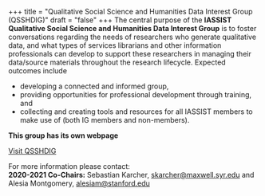+++
title = "Qualitative Social Science and Humanities Data Interest Group (QSSHDIG)"
draft = "false"
+++
The central purpose of the **IASSIST Qualitative Social Science and Humanities Data Interest Group** is to foster conversations regarding the needs of researchers who generate qualitative data, and what types of services librarians and other information professionals can develop to support these researchers in managing their data/source materials throughout the research lifecycle. Expected outcomes include

- developing a connected and informed group,
- providing opportunities for professional development through training, and
- collecting and creating tools and resources for all IASSIST members to make use of (both IG members and non-members).

**This group has its own webpage**

<a class="btn btn-template-main" href="https://sites.google.com/uncg.edu/iassistqsshdig/home" target="_blank">Visit QSSHDIG</a>

For more information please contact:<br />
**2020-2021 Co-Chairs:** Sebastian Karcher, skarcher@maxwell.syr.edu and Alesia Montgomery, alesiam@stanford.edu